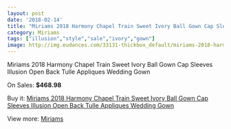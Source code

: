 ```yaml
---
layout: post
date: '2018-02-14'
title: "Miriams 2018 Harmony Chapel Train Sweet Ivory Ball Gown Cap Sleeves Illusion Open Back Tulle Appliques Wedding Gown"
category: Miriams
tags: ["illusion","style","sale","ivory","gown"]
image: http://img.eudances.com/33131-thickbox_default/miriams-2018-harmony-chapel-train-sweet-ivory-ball-gown-cap-sleeves-illusion-open-back-tulle-appliques-wedding-gown.jpg
---
```

Miriams 2018 Harmony Chapel Train Sweet Ivory Ball Gown Cap Sleeves Illusion Open Back Tulle Appliques Wedding Gown

On Sales: **$468.98**
<a href="https://www.eudances.com/en/miriams/10178-miriams-2018-harmony-chapel-train-sweet-ivory-ball-gown-cap-sleeves-illusion-open-back-tulle-appliques-wedding-gown.html"><amp-img layout="responsive" width="600" height="600" src="//img.eudances.com/33131-thickbox_default/miriams-2018-harmony-chapel-train-sweet-ivory-ball-gown-cap-sleeves-illusion-open-back-tulle-appliques-wedding-gown.jpg" alt="Miriams 2018 Harmony Chapel Train Sweet Ivory Ball Gown Cap Sleeves Illusion Open Back Tulle Appliques Wedding Gown 0" /></a>
<a href="https://www.eudances.com/en/miriams/10178-miriams-2018-harmony-chapel-train-sweet-ivory-ball-gown-cap-sleeves-illusion-open-back-tulle-appliques-wedding-gown.html"><amp-img layout="responsive" width="600" height="600" src="//img.eudances.com/33136-thickbox_default/miriams-2018-harmony-chapel-train-sweet-ivory-ball-gown-cap-sleeves-illusion-open-back-tulle-appliques-wedding-gown.jpg" alt="Miriams 2018 Harmony Chapel Train Sweet Ivory Ball Gown Cap Sleeves Illusion Open Back Tulle Appliques Wedding Gown 1" /></a>
<a href="https://www.eudances.com/en/miriams/10178-miriams-2018-harmony-chapel-train-sweet-ivory-ball-gown-cap-sleeves-illusion-open-back-tulle-appliques-wedding-gown.html"><amp-img layout="responsive" width="600" height="600" src="//img.eudances.com/33135-thickbox_default/miriams-2018-harmony-chapel-train-sweet-ivory-ball-gown-cap-sleeves-illusion-open-back-tulle-appliques-wedding-gown.jpg" alt="Miriams 2018 Harmony Chapel Train Sweet Ivory Ball Gown Cap Sleeves Illusion Open Back Tulle Appliques Wedding Gown 2" /></a>
<a href="https://www.eudances.com/en/miriams/10178-miriams-2018-harmony-chapel-train-sweet-ivory-ball-gown-cap-sleeves-illusion-open-back-tulle-appliques-wedding-gown.html"><amp-img layout="responsive" width="600" height="600" src="//img.eudances.com/33134-thickbox_default/miriams-2018-harmony-chapel-train-sweet-ivory-ball-gown-cap-sleeves-illusion-open-back-tulle-appliques-wedding-gown.jpg" alt="Miriams 2018 Harmony Chapel Train Sweet Ivory Ball Gown Cap Sleeves Illusion Open Back Tulle Appliques Wedding Gown 3" /></a>
<a href="https://www.eudances.com/en/miriams/10178-miriams-2018-harmony-chapel-train-sweet-ivory-ball-gown-cap-sleeves-illusion-open-back-tulle-appliques-wedding-gown.html"><amp-img layout="responsive" width="600" height="600" src="//img.eudances.com/33133-thickbox_default/miriams-2018-harmony-chapel-train-sweet-ivory-ball-gown-cap-sleeves-illusion-open-back-tulle-appliques-wedding-gown.jpg" alt="Miriams 2018 Harmony Chapel Train Sweet Ivory Ball Gown Cap Sleeves Illusion Open Back Tulle Appliques Wedding Gown 4" /></a>
<a href="https://www.eudances.com/en/miriams/10178-miriams-2018-harmony-chapel-train-sweet-ivory-ball-gown-cap-sleeves-illusion-open-back-tulle-appliques-wedding-gown.html"><amp-img layout="responsive" width="600" height="600" src="//img.eudances.com/33132-thickbox_default/miriams-2018-harmony-chapel-train-sweet-ivory-ball-gown-cap-sleeves-illusion-open-back-tulle-appliques-wedding-gown.jpg" alt="Miriams 2018 Harmony Chapel Train Sweet Ivory Ball Gown Cap Sleeves Illusion Open Back Tulle Appliques Wedding Gown 5" /></a>

Buy it: [Miriams 2018 Harmony Chapel Train Sweet Ivory Ball Gown Cap Sleeves Illusion Open Back Tulle Appliques Wedding Gown](https://www.eudances.com/en/miriams/10178-miriams-2018-harmony-chapel-train-sweet-ivory-ball-gown-cap-sleeves-illusion-open-back-tulle-appliques-wedding-gown.html "Miriams 2018 Harmony Chapel Train Sweet Ivory Ball Gown Cap Sleeves Illusion Open Back Tulle Appliques Wedding Gown")

View more: [Miriams](https://www.eudances.com/en/162-miriams "Miriams")